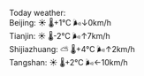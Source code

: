 Today weather:  
Beijing: ☀️ 🌡️+1°C 🌬️↓0km/h  
Tianjin: ☀️ 🌡️-2°C 🌬️↑7km/h  
Shijiazhuang: ⛅️  🌡️+4°C 🌬️↑2km/h  
Tangshan: ☀️ 🌡️+2°C 🌬️←10km/h  
